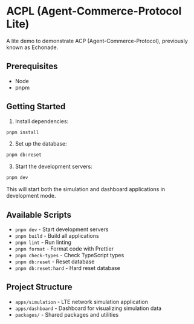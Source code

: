 # ACPL (Agent-Commerce-Protocol Lite)

A lite demo to demonstrate ACP (Agent-Commerce-Protocol), previously known as Echonade.

## Prerequisites

- Node
- pnpm

## Getting Started

1. Install dependencies:

```bash
pnpm install
```

2. Set up the database:

```bash
pnpm db:reset
```

3. Start the development servers:

```bash
pnpm dev
```

This will start both the simulation and dashboard applications in development mode.

## Available Scripts

- `pnpm dev` - Start development servers
- `pnpm build` - Build all applications
- `pnpm lint` - Run linting
- `pnpm format` - Format code with Prettier
- `pnpm check-types` - Check TypeScript types
- `pnpm db:reset` - Reset database
- `pnpm db:reset:hard` - Hard reset database

## Project Structure

- `apps/simulation` - LTE network simulation application
- `apps/dashboard` - Dashboard for visualizing simulation data
- `packages/` - Shared packages and utilities
